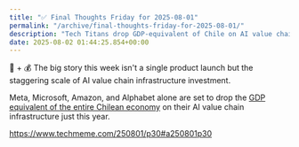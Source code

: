 ```yaml
---
title: "✅ Final Thoughts Friday for 2025-08-01"
permalink: "/archive/final-thoughts-friday-for-2025-08-01/"
description: "Tech Titans drop GDP-equivalent of Chile on AI value chain"
date: 2025-08-02 01:44:25.854+00:00
---
```


🤖 + 💰 The big story this week isn't a single product launch but the staggering scale of AI value chain infrastructure investment.

Meta, Microsoft, Amazon, and Alphabet alone are set to drop the [GDP equivalent of the entire Chilean economy](https://en.wikipedia.org/wiki/Economy_of_Chile) on their AI value chain infrastructure just this year.

https://www.techmeme.com/250801/p30#a250801p30
